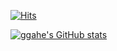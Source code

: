 [![Hits](https://hits.seeyoufarm.com/api/count/incr/badge.svg?url=https%3A%2F%2Fgithub.com%2Fggahe&count_bg=%237FB7F1&title_bg=%23FFC3F3&icon=&icon_color=%23E7E7E7&title=hits&edge_flat=false)](https://hits.seeyoufarm.com)

[![ggahe's GitHub stats](https://github-readme-stats.vercel.app/api?username=ggahe)](https://github.com/anuraghazra/github-readme-stats)
